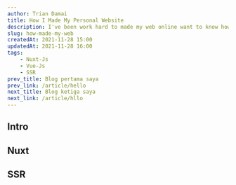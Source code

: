 ```yaml
---
author: Trian Damai
title: How I Made My Personal Website
description: I've been work hard to made my web online want to know how i made?
slug: how-made-my-web
createdAt: 2021-11-28 15:00
updatedAt: 2021-11-28 16:00
tags:
    - Nuxt-Js
    - Vue-Js
    - SSR
prev_title: Blog pertama saya
prev_link: /article/hello
next_title: Blog ketiga saya
next_link: /article/hllo
---
```


 
## Intro

## Nuxt

## SSR